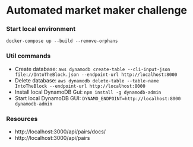 # Automated market maker challenge

### Start local environment
```
docker-compose up --build --remove-orphans
```

### Util commands
- Create database: `aws dynamodb create-table --cli-input-json file://IntoTheBlock.json --endpoint-url http://localhost:8000`
- Delete database: `aws dynamodb delete-table --table-name IntoTheBlock --endpoint-url http://localhost:8000`
- Install local DynamoDB Gui: `npm install -g dynamodb-admin`
- Start local DynamoDB GUI: `DYNAMO_ENDPOINT=http://localhost:8000 dynamodb-admin`

### Resources
- http://localhost:3000/api/pairs/docs/
- http://localhost:3000/api/pairs



